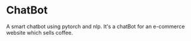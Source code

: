 # ChatBot
A smart chatbot using pytorch and nlp. It's a chatBot for an e-commerce website which sells coffee.
